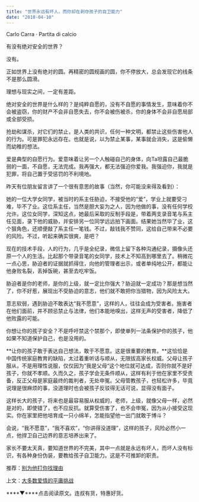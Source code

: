 ```yaml
---
title: "世界永远有坏人，而你却在剥夺孩子的自卫能力"
date: "2018-04-10"
---
```


Carlo Carra · Partita di calcio

有没有绝对安全的世界？

没有。

正如世界上没有绝对的圆。再精密的圆规画的圆，你不停放大，总会发现它的线条不是那么圆滑。

理想与现实之间，一定有差距。

绝对安全的世界是什么样的？是纯粹自愿的，没有不自愿的事情发生，意味着你不会被盗窃，你的财产不会非自愿失去，你不会被伤被杀，你的身体不会非自愿局部或全部受损。

抢劫和谋杀，对它们的禁止，是人类的共识，任何一种文明，都禁止这些伤害他人的行为。可是罪犯永远存在。也就是说，以为禁止某事，某事就会消失，这是偷懒而幼稚的想法。

爱是典型的自愿行为。爱意味着让另一个人触碰自己的身体，向Ta坦露自己最脆弱的一面，不自愿，无法完成。我再强大，都无法强迫你爱我。我强迫你，我就是犯罪，将自己置于受惩罚的不利境地。

昨天有位朋友留言讲了一个很有意思的故事（当然，你可能没来得及看到）：

她的一位大学女同学，被当时的系主任胁迫，不接受他的“爱”，学业上就要受刁难，毕不了业。这位系主任，当然是胆大妄为之人，因为他做的事，没有任何学校允许。这位女同学，深知这点，她最后采取的反制手段是，带着两支录音笔与系主任见面，录下他的威胁，并安排另一位同学远远拍下画面。结果她当然毕了业，这个狠角色，还顺便敲了系主任一笔钱。不过，敲钱我不赞同，这给自己带来不必要的风险。不过，听起来确实很爽，是吧？

现在的技术手段，人的行为，几乎是全纪录，微信上留下各种沟通纪录，摄像头还原一个人的生活。比起那个带录音笔的女同学，技术上不知高到哪里去了。稍微花一点心思，胁迫者的证据就抓得住，向他的管理者出示，或者单纯地公开，都能让他身败名裂，丢掉饭碗，甚至去吃牢饭。

胁迫者是你的老师，是你的上级，就一定比你强大？胁迫就一定成功？那是想当然了，你不好惹，展现出不受胁迫的意志，他们就不敢把你当猎物，因为风险太大。

意志软弱，遇到胁迫不敢表达“我不愿意”，这样的人，往往会成为受害者。施害者在他们面前，并不顾忌禁止与法律，他们本能地嗅出，这样无声的受害者，降低了他败露的可能。

你想让你的孩子安全？不是呼吁禁这个禁那个，即使单列一法条保护你的孩子，他如果不知道保护自己，也是没用的。

**让你的孩子敢于表达自己想法，敢于不愿意。这是很重要的教育。**这恰恰是中国传统家庭教育的缺陷，太过着重听话与顺从，无限拔高家长权威。父母让孩子服从，不是用理性说服，仅仅因为“我是父母“这个地位就可达成，否则你就不是好孩子，你就不孝顺。久而久之，孩子学会无条件顺从，这样有利于他在家里不受责备，反正父母是家庭最终的裁判者，无处申冤。父母管教孩子，也轻松许多，毕竟说理是很麻烦的事，没道理时也会被孩子反驳得无话可说，显得没有面子。

这样长大的孩子，将来也是最容易服从权威的，老师，上级，就像父母一样，必然是对的，即使错了，也不应反抗。就算受伤害了，也不会申冤，因为从小接受这现实。你在家里把他培育成一只小绵羊，怎能指望他一出门就敢于博斗？

会说，“我不愿意”，“我不喜欢”，“你讲得没道理”，这样的孩子，风险必然小一点，他捍卫自己边界的意志培养出来了。

家长不要太天真，要知道世界的不完美，其中一点就是永远有坏人，而坏人没有标识，有各种身份伪装，要教给孩子自卫能力。这是不可推卸的职责。

推荐：[别为他打你找理由](http://mp.weixin.qq.com/s?__biz=MjM5NDU0Mjk2MQ==&mid=2651623764&idx=1&sn=c642b6f94e150b1fc6d933b7c18f8b76&chksm=bd7e154a8a099c5c7bee16ea5293356a72f071011f2085df8bd382dc3fce8a28588af2baa6d2&scene=21#wechat_redirect)

上文：[大多数爱情的平庸挑战](http://mp.weixin.qq.com/s?__biz=MjM5NDU0Mjk2MQ==&mid=2651626747&idx=1&sn=d4f9c86068f9b3cf3c6816a117d87b95&chksm=bd7e18e58a0991f34c721c05bebfc51e42e59e038845033955fd976abc1021c47bab6932c557&scene=21#wechat_redirect)

****▼****点击阅读原文。连叔有货，特惠好货。

